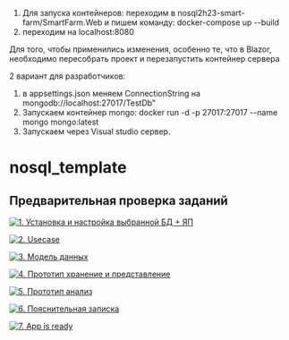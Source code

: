 1) Для запуска контейнеров: 
переходим в nosql2h23-smart-farm/SmartFarm.Web и пишем команду:
docker-compose up --build
2) переходим на localhost:8080
 
Для того, чтобы применились изменения, особенно те, что в Blazor, необходимо пересобрать проект и перезапустить контейнер сервера

2 вариант для разработчиков: 
1) в appsettings.json меняем ConnectionString на mongodb://localhost:27017/TestDb"
2) Запускаем контейнер mongo:  docker run -d -p 27017:27017 --name mongo mongo:latest
3) Запускаем через Visual studio сервер.

# nosql_template


## Предварительная проверка заданий

<a href=" ./../../../actions/workflows/1_helloworld.yml" >![1. Установка и настройка выбранной БД + ЯП]( ./../../actions/workflows/1_helloworld.yml/badge.svg)</a>

<a href=" ./../../../actions/workflows/2_usecase.yml" >![2. Usecase]( ./../../actions/workflows/2_usecase.yml/badge.svg)</a>

<a href=" ./../../../actions/workflows/3_data_model.yml" >![3. Модель данных]( ./../../actions/workflows/3_data_model.yml/badge.svg)</a>

<a href=" ./../../../actions/workflows/4_prototype_store_and_view.yml" >![4. Прототип хранение и представление]( ./../../actions/workflows/4_prototype_store_and_view.yml/badge.svg)</a>

<a href=" ./../../../actions/workflows/5_prototype_analysis.yml" >![5. Прототип анализ]( ./../../actions/workflows/5_prototype_analysis.yml/badge.svg)</a> 

<a href=" ./../../../actions/workflows/6_report.yml" >![6. Пояснительная записка]( ./../../actions/workflows/6_report.yml/badge.svg)</a>

<a href=" ./../../../actions/workflows/7_app_is_ready.yml" >![7. App is ready]( ./../../actions/workflows/7_app_is_ready.yml/badge.svg)</a>
